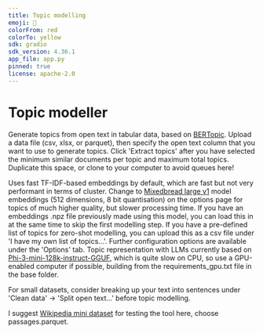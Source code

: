 ```yaml
---
title: Topic modelling
emoji: 🚀
colorFrom: red
colorTo: yellow
sdk: gradio
sdk_version: 4.36.1
app_file: app.py
pinned: true
license: apache-2.0
---
```


# Topic modeller

Generate topics from open text in tabular data, based on [BERTopic](https://maartengr.github.io/BERTopic/). Upload a data file (csv, xlsx, or parquet), then specify the open text column that you want to use to generate topics. Click 'Extract topics' after you have selected the minimum similar documents per topic and maximum total topics. Duplicate this space, or clone to your computer to avoid queues here!

Uses fast TF-IDF-based embeddings by default, which are fast but not very performant in terms of cluster. Change to [Mixedbread large v1](https://huggingface.co/mixedbread-ai/mxbai-embed-large-v1) model embeddings (512 dimensions, 8 bit quantisation) on the options page for topics of much higher quality, but slower processing time. If you have an embeddings .npz file previously made using this model, you can load this in at the same time to skip the first modelling step. If you have a pre-defined list of topics for zero-shot modelling, you can upload this as a csv file under 'I have my own list of topics...'. Further configuration options are available under the 'Options' tab. Topic representation with LLMs currently based on [Phi-3-mini-128k-instruct-GGUF](https://huggingface.co/QuantFactory/Phi-3-mini-128k-instruct-GGUF), which is quite slow on CPU, so use a GPU-enabled computer if possible, building from the requirements_gpu.txt file in the base folder.

For small datasets, consider breaking up your text into sentences under 'Clean data' -> 'Split open text...' before topic modelling.

I suggest [Wikipedia mini dataset](https://huggingface.co/datasets/rag-datasets/mini_wikipedia/tree/main/data) for testing the tool here, choose passages.parquet.
